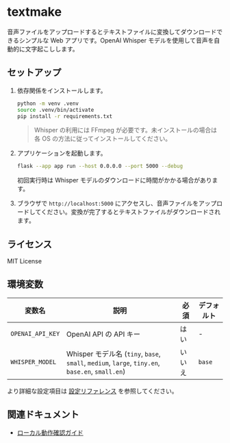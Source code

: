 # textmake

音声ファイルをアップロードするとテキストファイルに変換してダウンロードできるシンプルな Web アプリです。OpenAI Whisper モデルを使用して音声を自動的に文字起こしします。

## セットアップ

1. 依存関係をインストールします。

   ```bash
   python -m venv .venv
   source .venv/bin/activate
   pip install -r requirements.txt
   ```

   > Whisper の利用には FFmpeg が必要です。未インストールの場合は各 OS の方法に従ってインストールしてください。

2. アプリケーションを起動します。

   ```bash
   flask --app app run --host 0.0.0.0 --port 5000 --debug
   ```

   初回実行時は Whisper モデルのダウンロードに時間がかかる場合があります。

3. ブラウザで `http://localhost:5000` にアクセスし、音声ファイルをアップロードしてください。変換が完了するとテキストファイルがダウンロードされます。

## ライセンス

MIT License

## 環境変数

| 変数名 | 説明 | 必須 | デフォルト |
| --- | --- | --- | --- |
| `OPENAI_API_KEY` | OpenAI API の API キー | はい | - |
| `WHISPER_MODEL` | Whisper モデル名 (`tiny`, `base`, `small`, `medium`, `large`, `tiny.en`, `base.en`, `small.en`) | いいえ | `base` |

より詳細な設定項目は [設定リファレンス](docs/configuration.md) を参照してください。

## 関連ドキュメント

- [ローカル動作確認ガイド](docs/local-testing.md)
